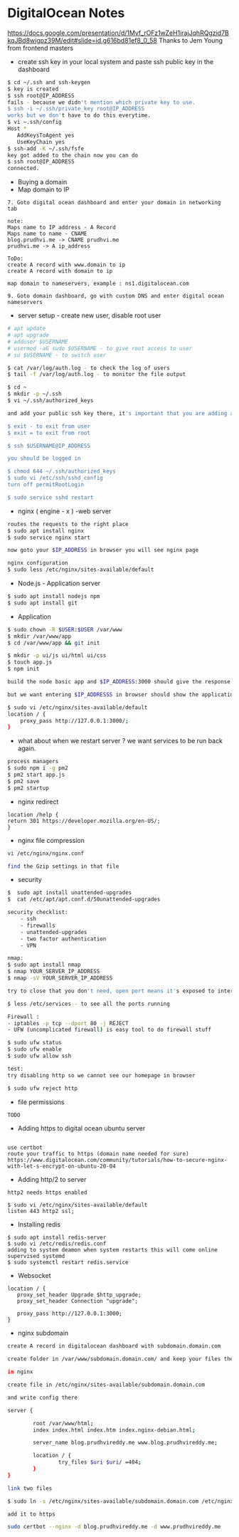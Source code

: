 
# DigitalOcean Notes

https://docs.google.com/presentation/d/1Mvf_rOFz1wZeH1irajJqhRQgzid7BkqJBd8wigpz39M/edit#slide=id.g616bd81ef8_0_58
Thanks to Jem Young from frontend masters

-  create ssh key in your local system and paste ssh public key in the dashboard 
 ```bash
$ cd ~/.ssh and ssh-keygen
$ key is created
$ ssh root@IP_ADDRESS
fails - because we didn't mention which private key to use.
$ ssh -i ~/.ssh/private_key root@IP_ADDRESS
works but we don't have to do this everytime. 
$ vi ~.ssh/config
Host * 
	AddKeysToAgent yes
	UseKeyChain yes
$ ssh-add -K ~/.ssh/fsfe
key got added to the chain now you can do
$ ssh root@IP_ADDRESS
connected.
```
- Buying a domain
- Map domain to IP
```
7. Goto digital ocean dashboard and enter your domain in networking tab

note: 
Maps name to IP address - A Record
Maps name to name - CNAME 
blog.prudhvi.me -> CNAME prudhvi.me
prudhvi.me -> A ip_address

ToDo: 
create A record with www.domain to ip
create A record with domain to ip

map domain to nameservers, example : ns1.digitalocean.com

9. Goto domain dashboard, go with custom DNS and enter digital ocean nameservers
```

- server setup - create new user, disable root user
```bash
# apt update
# apt upgrade
# adduser $USERNAME 
# usermod -aG sudo $USERNAME - to give root access to user
# su $USERNAME - to switch user

$ cat /var/log/auth.log - to check the log of users
$ tail -f /var/log/auth.log - to monitor the file output

$ cd ~
$ mkdir -p ~/.ssh
$ vi ~/.ssh/authorized_keys

and add your public ssh key there, it's important that you are adding as user and not as root

$ exit - to exit from user
$ exit = to exit from root

$ ssh $USERNAME@IP_ADDRESS

you should be logged in

$ chmod 644 ~/.ssh/authorized_keys
$ sudo vi /etc/ssh/sshd_config
turn off permitRootLogin

$ sudo service sshd restart
```

- nginx ( engine - x ) -web server
```bash
routes the requests to the right place
$ sudo apt install nginx
$ sudo service nginx start

now goto your $IP_ADDRESS in browser you will see nginx page

nginx configuration
$ sudo less /etc/nginx/sites-available/default
```
- Node.js  - Application server
```bash 
$ sudo apt install nodejs npm
$ sudo apt install git
```
- Application 
```bash 
$ sudo chown -R $USER:$USER /var/www
$ mkdir /var/www/app
$ cd /var/www/app && git init

$ mkdir -p ui/js ui/html ui/css
$ touch app.js
$ npm init

build the node basic app and $IP_ADDRESS:3000 should give the response

but we want entering $IP_ADDRESSS in browser should show the application response

$ sudo vi /etc/nginx/sites-available/default
location / {
	proxy_pass http://127.0.0.1:3000/;
}
```
- what about when we restart server ? we want services to be run back again.

```bash
process managers
$ sudo npm i -g pm2
$ pm2 start app.js
$ pm2 save
$ pm2 startup
```
- nginx redirect
```
location /help {
return 301 https://developer.mozilla.org/en-US/;
}
```

- nginx file compression
```bash
vi /etc/nginx/nginx.conf

find the Gzip settings in that file

```

- security

```bash 
$  sudo apt install unattended-upgrades
$  cat /etc/apt/apt.conf.d/50unattended-upgrades 

security checklist:
	- ssh
	- firewalls
	- unattended-upgrades
	- two factor authentication
	- VPN

nmap:
$ sudo apt install nmap
$ nmap YOUR_SERVER_IP_ADDRESS
$ nmap -sV YOUR_SERVER_IP_ADDRESS

try to close that you don't need, open port means it's exposed to internet and someone gonna find if any vulnerabilities show up

$ less /etc/services - to see all the ports running

Firewall :
- iptables -p tcp --dport 80 -j REJECT
- UFW (uncomplicated firewall) is easy tool to do firewall stuff

$ sudo ufw status
$ sudo ufw enable
$ sudo ufw allow ssh

test:
try disabling http so we cannot see our homepage in browser

$ sudo ufw reject http

```

- file permissions 
```bash 
TODO 
```

- Adding https to digital ocean ubuntu server 
```

use certbot
route your traffic to https (domain name needed for sure)
https://www.digitalocean.com/community/tutorials/how-to-secure-nginx-with-let-s-encrypt-on-ubuntu-20-04
```

- Adding http/2 to server
```
http2 needs https enabled

$ sudo vi /etc/nginx/sites-available/default
listen 443 http2 ssl;

```

- Installing redis 
```
$ sudo apt install redis-server
$ sudo vi /etc/redis/redis.conf
adding to system deamon when system restarts this will come online
supervised systemd 
$ sudo systemctl restart redis.service

```

- Websocket 
```
location / {
   proxy_set_header Upgrade $http_upgrade;
   proxy_set_header Connection "upgrade";

   proxy_pass http://127.0.0.1:3000;
}

```

- nginx subdomain 
```bash 
create A record in digitalocean dashboard with subdomain.domain.com

create folder in /var/www/subdomain.domain.com/ and keep your files there

in nginx 

create file in /etc/nginx/sites-available/subdomain.domain.com 

and write config there 

server {

        root /var/www/html;
        index index.html index.htm index.nginx-debian.html;

        server_name blog.prudhvireddy.me www.blog.prudhvireddy.me;

        location / {
                try_files $uri $uri/ =404;
        }
}

link two files 

$ sudo ln -s /etc/nginx/sites-available/subdomain.domain.com /etc/nginx/sites-enabled/subdomain.domain.com 

add it to https 

sudo certbot --nginx -d blog.prudhvireddy.me -d www.prudhvireddy.me

```
